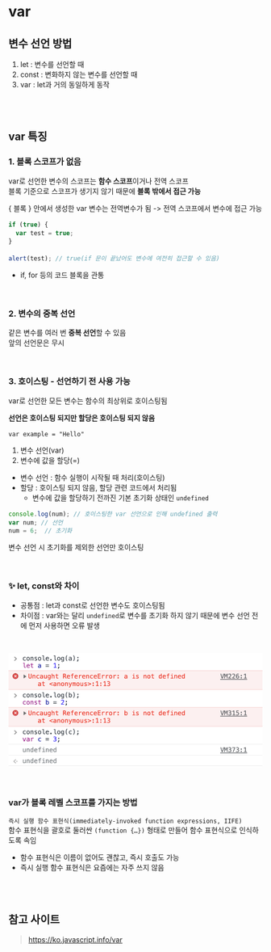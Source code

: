 # var

## 변수 선언 방법

1. let : 변수를 선언할 때
2. const : 변화하지 않는 변수를 선언할 때  
3. var : let과 거의 동일하게 동작

<br><br>

## var 특징 

### 1. 블록 스코프가 없음

var로 선언한 변수의 스코프는 **함수 스코프**이거나 전역 스코프  
블록 기준으로 스코프가 생기지 않기 때문에 **블록 밖에서 접근 가능**  

{ 블록 } 안에서 생성한 var 변수는 전역변수가 됨 -> 전역 스코프에서 변수에 접근 가능 

```js
if (true) {
  var test = true; 
}

alert(test); // true(if 문이 끝났어도 변수에 여전히 접근할 수 있음)
```

* if, for 등의 코드 블록을 관통

<br>

### 2. 변수의 중복 선언 

같은 변수를 여러 번 **중복 선언**할 수 있음     
앞의 선언문은 무시

<br>

### 3. 호이스팅 - 선언하기 전 사용 가능

var로 선언한 모든 변수는 함수의 최상위로 호이스팅됨    

**선언은 호이스팅 되지만 할당은 호이스팅 되지 않음**

```
var example = "Hello"
```

1. 변수 선언(var)
2. 변수에 값을 할당(=)


* 변수 선언 : 함수 실행이 시작될 때 처리(호이스팅) 
* 할당 : 호이스팅 되지 않음, 할당 관련 코드에서 처리됨
  * 변수에 값을 할당하기 전까진 기본 초기화 상태인 `undefined`


```js
console.log(num); // 호이스팅한 var 선언으로 인해 undefined 출력
var num; // 선언
num = 6;  // 초기화
```

변수 선언 시 초기화를 제외한 선언만 호이스팅   

<br>

### ✨ let, const와 차이

* 공통점 : let과 const로 선언한 변수도 호이스팅됨 
* 차이점 : var와는 달리 `undefined`로 변수를 초기화 하지 않기 때문에 변수 선언 전에 먼저 사용하면 오류 발생

<br>

![](../Images/var,let,const.png)

<br>

### var가 블록 레벨 스코프를 가지는 방법

`즉시 실행 함수 표현식(immediately-invoked function expressions, IIFE)`  
함수 표현식을 괄호로 둘러싼 `(function {…})` 형태로 만들어 함수 표현식으로 인식하도록 속임   
* 함수 표현식은 이름이 없어도 괜찮고, 즉시 호출도 가능
* 즉시 실행 함수 표현식은 요즘에는 자주 쓰지 않음


<br><br>

## 참고 사이트 

> https://ko.javascript.info/var
